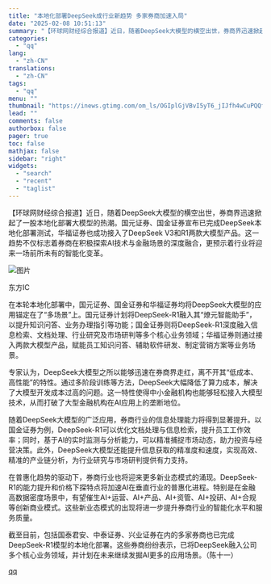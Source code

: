 ```yaml
---
title: "本地化部署DeepSeek成行业新趋势 多家券商加速入局"
date: "2025-02-08 10:51:13"
summary: "【环球网财经综合报道】近日，随着DeepSeek大模型的横空出世，券商界迅速掀起了一股本地化部署大模..."
categories:
  - "qq"
lang:
  - "zh-CN"
translations:
  - "zh-CN"
tags:
  - "qq"
menu: ""
thumbnail: "https://inews.gtimg.com/om_ls/OGIplGjVBvI5yT6_jIJfh4wCuPQQf_ripN5PQfY0jkL2kAA_640360/0"
lead: ""
comments: false
authorbox: false
pager: true
toc: false
mathjax: false
sidebar: "right"
widgets:
  - "search"
  - "recent"
  - "taglist"
---
```


【环球网财经综合报道】近日，随着DeepSeek大模型的横空出世，券商界迅速掀起了一股本地化部署大模型的热潮。国元证券、国金证券宣布已完成DeepSeek本地化部署测试，华福证券也成功接入了DeepSeek V3和R1两款大模型产品。这一趋势不仅标志着券商在积极探索AI技术与金融场景的深度融合，更预示着行业将迎来一场前所未有的智能化变革。

![图片](https://inews.gtimg.com/om_bt/O8bUtXV3x5cpHc0Pg-OP4DeawiN6frXWEYXtNA00qCAB0AA/641)

东方IC

在本轮本地化部署中，国元证券、国金证券和华福证券均将DeepSeek大模型的应用锚定在了“多场景”上。国元证券计划将DeepSeek-R1融入其“燎元智能助手”，以提升知识问答、业务办理指引等功能；国金证券则将DeepSeek-R1深度融入信息检索、文档处理、行业研究及市场研判等多个核心业务领域；华福证券则通过接入两款大模型产品，赋能员工知识问答、辅助软件研发、制定营销方案等业务场景。

专家认为，DeepSeek大模型之所以能够迅速在券商界走红，离不开其“低成本、高性能”的特性。通过多阶段训练等方法，DeepSeek大幅降低了算力成本，解决了大模型开发成本过高的问题。这一特性使得中小金融机构也能够轻松接入大模型技术，从而打破了大型金融机构在AI应用上的垄断地位。

随着DeepSeek大模型的广泛应用，券商行业的信息处理能力将得到显著提升。以国金证券为例，DeepSeek-R1可以优化文档处理与信息检索，提升员工工作效率；同时，基于AI的实时监测与分析能力，可以精准捕捉市场动态，助力投资与经营决策。此外，DeepSeek大模型还能提升信息获取的精准度和速度，实现高效、精准的产业链分析，为行业研究与市场研判提供有力支持。

在普惠化趋势的驱动下，券商行业也将迎来更多新业态模式的涌现。DeepSeek-R1的能力提升和价格下探特点将加速AI在垂直行业的普惠化进程。特别是在金融高数据密度场景中，有望催生AI+运营、AI+产品、AI+资管、AI+投研、AI+合规等创新商业模式。这些新业态模式的出现将进一步提升券商行业的智能化水平和服务质量。

截至目前，包括国泰君安、中泰证券、兴业证券在内的多家券商也已完成DeepSeek-R1模型的本地化部署。这些券商纷纷表示，已将DeepSeek融入公司多个核心业务领域，并计划在未来继续发掘AI更多的应用场景。（陈十一）

[qq](https://new.qq.com/rain/a/20250208A02VTC00)
